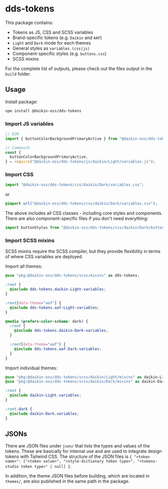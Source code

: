 # dds-tokens

This package contains:

- Tokens as JS, CSS and SCSS variables
- Brand-specific tokens (e.g. `Daikin` and `AAF`)
- `Light` and `Dark` mode for each themes
- General styles as `variables.(css|js)`
- Component-specific styles (e.g. `buttons.css`)
- SCSS mixins

For the complete list of outputs, please check out the files output in the `build` folder.

## Usage

Install package:

```sh
npm install @daikin-oss/dds-tokens
```

### Import JS variables

```js
// ESM
import { buttonColorBackgroundPrimaryActive } from "@daikin-oss/dds-tokens/js/daikin/Light/variables.js";

// CommonJS
const {
  buttonColorBackgroundPrimaryActive,
} = require("@daikin-oss/dds-tokens/js/daikin/Light/variables.js");
```

### Import CSS

```js
import "@daikin-oss/dds-tokens/css/daikin/Dark/variables.css";
```

or

```css
@import url("@daikin-oss/dds-tokens/css/daikin/Dark/variables.css");
```

The above includes all CSS classes - including core styles and components.
There are also component-specific files if you don't need everything:

```js
import buttonStyles from "@daikin-oss/dds-tokens/css/daikin/Dark/buttons.css";
```

### Import SCSS mixins

SCSS mixins require the SCSS compiler, but they provide flexibility in terms of where CSS variables are deployed.

Import all themes:

```scss
@use "pkg:@daikin-oss/dds-tokens/scss/mixins" as dds-tokens;

:root {
  @include dds-tokens.daikin-Light-variables;
}

:root[data-theme="aaf"] {
  @include dds-tokens.aaf-Light-variables;
}

@media (prefers-color-scheme: dark) {
  :root {
    @include dds-tokens.daikin-Dark-variables;
  }

  :root[data-theme="aaf"] {
    @include dds-tokens.aaf-Dark-variables;
  }
}
```

Import individual themes:

```scss
@use "pkg:@daikin-oss/dds-tokens/scss/daikin/Light/mixins" as daikin-Light;
@use "pkg:@daikin-oss/dds-tokens/scss/daikin/Dark/mixins" as daikin-Dark;

:root {
  @include daikin-Light.variables;
}

:root.dark {
  @include daikin-Dark.variables;
}
```

## JSONs

There are JSON files under `json/` that lists the types and values of the tokens.
These are basically for internal use and are used to integrate design tokens with Tailwind CSS.
The structure of the JSON files is `{ "<token name>": ["<token value>", "<style-dictionary token type>", "<tokens-studio token type>" | null] }`.

In addition, the theme JSON files before building, which are located in `themes/`, are also published in the same path in the package.
